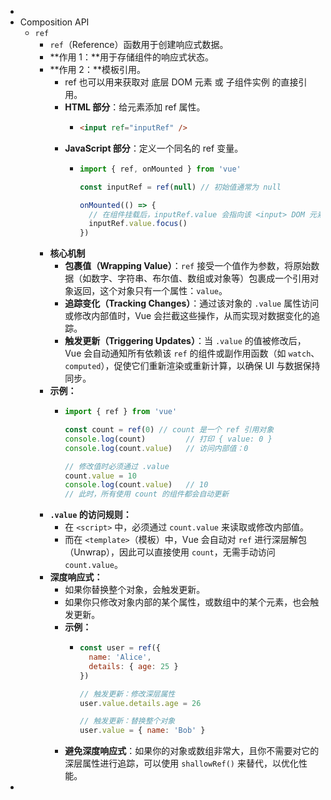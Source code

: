 -
- Composition API
	- `ref`
		- `ref`（Reference）函数用于创建响应式数据。
		- **作用 1：**用于存储组件的响应式状态。
		- **作用 2：**模板引用。
			- ref 也可以用来获取对 底层 DOM 元素 或 子组件实例 的直接引用。
			- **HTML 部分**：给元素添加 $\text{ref}$ 属性。
				- ```HTML
				  <input ref="inputRef" />
				  ```
			- **JavaScript 部分**：定义一个同名的 $\text{ref}$ 变量。
				- ```javascript
				  import { ref, onMounted } from 'vue'
				  
				  const inputRef = ref(null) // 初始值通常为 null
				  
				  onMounted(() => {
				    // 在组件挂载后，inputRef.value 会指向该 <input> DOM 元素
				    inputRef.value.focus() 
				  })
				  ```
		- **核心机制**
			- **包裹值（Wrapping Value）**：`ref` 接受一个值作为参数，将原始数据（如数字、字符串、布尔值、数组或对象等）包裹成一个引用对象返回，这个对象只有一个属性：`value`。
			- **追踪变化（Tracking Changes）**：通过该对象的 `.value` 属性访问或修改内部值时，Vue 会拦截这些操作，从而实现对数据变化的追踪。
			- **触发更新（Triggering Updates）**：当 `.value` 的值被修改后，Vue 会自动通知所有依赖该 `ref` 的组件或副作用函数（如 `watch`、`computed`），促使它们重新渲染或重新计算，以确保 UI 与数据保持同步。
		- **示例：**
			- ```JavaScript
			  import { ref } from 'vue'
			  
			  const count = ref(0) // count 是一个 ref 引用对象
			  console.log(count)         // 打印 { value: 0 }
			  console.log(count.value)   // 访问内部值：0
			  
			  // 修改值时必须通过 .value
			  count.value = 10 
			  console.log(count.value)   // 10
			  // 此时，所有使用 count 的组件都会自动更新
			  ```
		- **`.value` 的访问规则：**
			- 在 `<script>` 中，必须通过 `count.value` 来读取或修改内部值。
			- 而在 `<template>`（模板）中，Vue 会自动对 `ref` 进行深层解包（Unwrap），因此可以直接使用 `count`，无需手动访问 `count.value`。
		- **深度响应式：**
			- 如果你替换整个对象，会触发更新。
			- 如果你只修改对象内部的某个属性，或数组中的某个元素，也会触发更新。
			- **示例：**
				- ```javascript
				  const user = ref({ 
				    name: 'Alice', 
				    details: { age: 25 } 
				  })
				  
				  // 触发更新：修改深层属性
				  user.value.details.age = 26 
				  
				  // 触发更新：替换整个对象
				  user.value = { name: 'Bob' }
				  ```
			- **避免深度响应式**：如果你的对象或数组非常大，且你不需要对它的深层属性进行追踪，可以使用 `shallowRef()` 来替代，以优化性能。
-